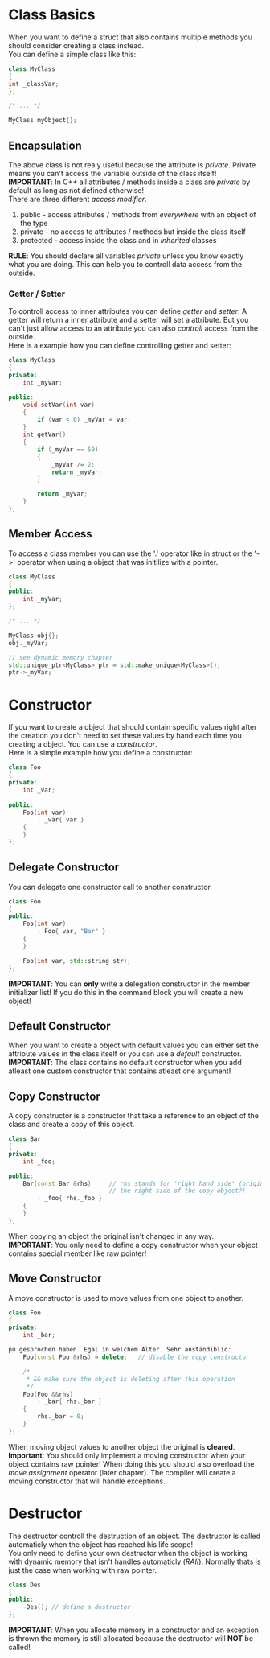 # Class Basics

When you want to define a struct that also contains multiple methods you should
consider creating a class instead.\
You can define a simple class like this:

```cpp
class MyClass
{
int _classVar;
};

/* ... */

MyClass myObject{};
```

## Encapsulation

The above class is not realy useful because the attribute is *private*. Private
means you can't access the variable outside of the class itself!\
**IMPORTANT**: In C++ all attributes / methods inside a class are *private* by
default as long as not defined otherwise!\
There are three different *access modifier*.

1. public - access attributes / methods from *everywhere* with an object of the type
2. private - no access to attributes / methods but inside the class itself
3. protected - access inside the class and in *inherited* classes

**RULE**: You should declare all variables *private* unless you know exactly 
what you are doing. This can help you to controll data access from the outside.

### Getter / Setter

To controll access to inner attributes you can define *getter* and *setter*.
A getter will return a inner attribute and a setter will set a attribute. But
you can't just allow access to an attribute you can also *controll* access from
the outside.\
Here is a example how you can define controlling getter and setter:

```cpp
class MyClass
{
private:
    int _myVar;

public:
    void setVar(int var)
    {
        if (var < 0) _myVar = var;
    }
    int getVar()
    {
        if (_myVar == 50)
        {
            _myVar /= 2;
            return _myVar;
        }

        return _myVar;
    }
};
```

## Member Access

To access a class member you can use the '.' operator like in struct or the
'->' operator when using a object that was initilize with a pointer.

```cpp
class MyClass
{
public:
    int _myVar;
};

/* ... */

MyClass obj{};
obj._myVar;

// see dynamic memory chapter
std::unique_ptr<MyClass> ptr = std::make_unique<MyClass>();
ptr->_myVar;
```

# Constructor

If you want to create a object that should contain specific values right after
the creation you don't need to set these values by hand each time you creating
a object. You can use a *constructor*.\
Here is a simple example how you define a constructor:

```cpp
class Foo
{
private:
    int _var;
    
public:
    Foo(int var)
        : _var{ var }
    {
    }
};
```

## Delegate Constructor

You can delegate one constructor call to another constructor.

```cpp
class Foo
{
public:
    Foo(int var)
        : Foo{ var, "Bar" }
    {
    }

    Foo(int var, std::string str);
};
```

**IMPORTANT**: You can **only** write a delegation constructor in the member
initializer list! If you do this in the command block you will create a new
object!

## Default Constructor

When you want to create a object with default values you can either set the
attribute values in the class itself or you can use a *default* constructor.\
**IMPORTANT**: The class contains no default constructor when you add atleast
one custom constructor that contains atleast one argument!

## Copy Constructor

A copy constructor is a constructor that take a reference to an object of the
class and create a copy of this object.

```cpp
class Bar
{
private:
    int _foo;

public:
    Bar(const Bar &rhs)     // rhs stands for 'right hand side' (original is on
                            // the right side of the copy object?! 
        : _foo{ rhs._foo }
    {
    }
};
```

When copying an object the original isn't changed in any way.\
**IMPORTANT**: You only need to define a copy constructor when your object
contains special member like raw pointer!

## Move Constructor

A move constructor is used to move values from one object to another.

```cpp
class Foo
{
private:
    int _bar;

pu gesprochen haben. Egal in welchem Alter. Sehr anständiblic:
    Foo(const Foo &rhs) = delete;   // disable the copy constructor

    /*
     * && make sure the object is deleting after this operation
     */
    Foo(Foo &&rhs)
        : _bar{ rhs._bar }
    {
        rhs._bar = 0;
    }
};
```

When moving object values to another object the original is **cleared**.\
**Important**: You should only implement a moving constructor when your object
contains raw pointer! When doing this you should also overload the *move
assignment* operator (later chapter). The compiler will create a moving 
constructor that will handle exceptions.

# Destructor

The destructor controll the destruction of an object. The destructor is called
automaticly when the object has reached his life scope!\
You only need to define your own destructor when the object is working with
dynamic memory that isn't handles automaticly (*RAII*). Normally thats is just
the case when working with raw pointer.

```cpp
class Des
{
public:
    ~Des(); // define a destructor
};
```

**IMPORTANT**: When you allocate memory in a constructor and an exception is
thrown the memory is still allocated because the destructor will **NOT** be
called!
